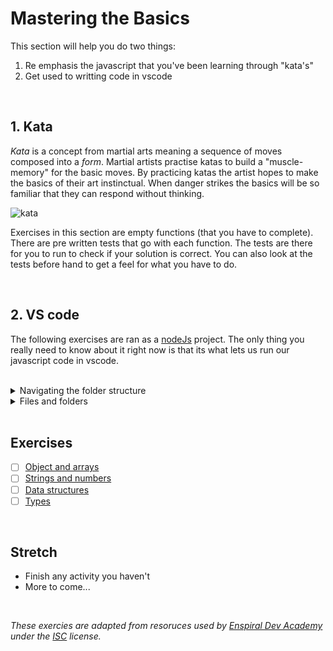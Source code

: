 # Mastering the Basics

This section will help you do two things:
1. Re emphasis the javascript that you've been learning through "kata's"
2. Get used to writting code in vscode

<br/>

## 1. Kata

_Kata_ is a concept from martial arts meaning a sequence of moves composed into a _form_. Martial artists practise katas to build a "muscle-memory" for the basic moves. By practicing katas the artist hopes to make the basics of their art instinctual. When danger strikes the basics will be so familiar that they can respond without thinking.

![kata](https://49.media.tumblr.com/10c948900ec4276131e45047bb3846a4/tumblr_n3005tWnBf1s6my4qo1_500.gif)

Exercises in this section are empty functions (that you have to complete). There are pre written tests that go with each function. The tests are there for you to run to check if your solution is correct. You can also look at the tests before hand to get a feel for what you have to do.

<br/>

## 2. VS code

The following exercises are ran as a [nodeJs](https://nodejs.org/en/) project. The only thing you really need to know about it right now is that its what lets us run our javascript code in vscode.

<br/>

<details>
<summary>Navigating the folder structure</summary>

Have a look at your terminal and notice the title `react-prep`, this is your current working folder. 

![react-prep](https://drive.google.com/uc?id=1ZEz2pNV66b4UfQb8lvLzmJTGrCn-UXCs)

We need to navigate to `3-JSKata` folder to be able to run the exercises. You can do this by pasting in the following command into your terminal:
```
cd 3-JSKata
```

![3-JSKata](https://drive.google.com/uc?id=1JmC27cwtVBh5qsg93qWZW7yKrAKu_d5O)
*Note: try pressing `tab` after typing a few letters*

> You can navigate your entire computer using the terminal! Checkout out some more termnial commands [here](https://www.techrepublic.com/article/16-terminal-commands-every-user-should-know/) if you're interested.

<br/>
</details> 

<details>
<summary>Files and folders</summary>
Ok now that we're here we can almost start to work on the exercises. Apart from the exercise folders (1-objects-and-arrays, etc...) there's a few more that I want to briefly introduce to you.

<br/>
<h4><i>package.json</i></h4>
Contains information about the project, and also contains the list of dependices used for the project. A dependency is simply a piece of code that some one else has written that you are using in the project (can also be called a "library")

<br/>
<h4><i>package-lock.json</i></h4>
Contains version history about the dependencies. A lot of libraries are ongoing projects, and over time these libraries will recieve updates. These updates, while great, can introduce breaking changes to our code base. This file helps us to control what version we are using.

<br/>
<h4><i>node_modules</i></h4>
In your termial run "npm install". After a short while you should now see this folder, it contains the actual code of the libraries you are using (plus all the background code you didn't know you were using).

<br/>
<h4><i>.gitignore</i></h4>
Have a look inside the node_modules folder. Notice that this folder is HUGE (it only gets bigger as your project gets bigger)! We don't want to store all that code in our GitHub repository, and thats where this file comes in. When we push our commits, this file tells git which files NOT to send to the remote.


<br/>
</details>

<br/>


## Exercises
- [ ] [Object and arrays](./1-objects-and-arrays/README.md)
- [ ] [Strings and numbers](./2-strings-and-numbers/README.md)
- [ ] [Data structures](./3-data-structures/README.md)
- [ ] [Types](./4-types/README.md)

<br />

## Stretch

- Finish any activity you haven't
- More to come...
<!-- Add a hard JS activity? -->

<br />

_These exercies are adapted from resoruces used by [Enspiral Dev Academy](https://devacademy.co.nz/?gclid=CjwKCAjw4c-ZBhAEEiwAZ105Re-c0454ENn1Hm-4VD-Z0JQEVPt1Ul30ODpbw2m26cHs-oi7_KEtihoCZNEQAvD_BwE) under the [ISC](https://opensource.org/licenses/ISC) license._